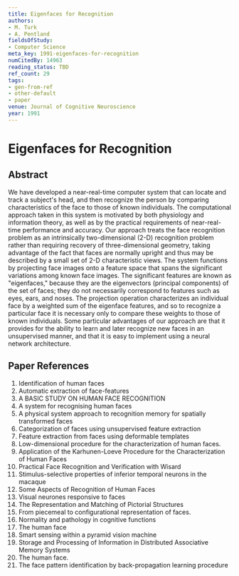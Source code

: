 ```yaml
---
title: Eigenfaces for Recognition
authors:
- M. Turk
- A. Pentland
fieldsOfStudy:
- Computer Science
meta_key: 1991-eigenfaces-for-recognition
numCitedBy: 14963
reading_status: TBD
ref_count: 29
tags:
- gen-from-ref
- other-default
- paper
venue: Journal of Cognitive Neuroscience
year: 1991
---
```


# Eigenfaces for Recognition

## Abstract

We have developed a near-real-time computer system that can locate and track a subject's head, and then recognize the person by comparing characteristics of the face to those of known individuals. The computational approach taken in this system is motivated by both physiology and information theory, as well as by the practical requirements of near-real-time performance and accuracy. Our approach treats the face recognition problem as an intrinsically two-dimensional (2-D) recognition problem rather than requiring recovery of three-dimensional geometry, taking advantage of the fact that faces are normally upright and thus may be described by a small set of 2-D characteristic views. The system functions by projecting face images onto a feature space that spans the significant variations among known face images. The significant features are known as "eigenfaces," because they are the eigenvectors (principal components) of the set of faces; they do not necessarily correspond to features such as eyes, ears, and noses. The projection operation characterizes an individual face by a weighted sum of the eigenface features, and so to recognize a particular face it is necessary only to compare these weights to those of known individuals. Some particular advantages of our approach are that it provides for the ability to learn and later recognize new faces in an unsupervised manner, and that it is easy to implement using a neural network architecture.

## Paper References

1. Identification of human faces
2. Automatic extraction of face-features
3. A BASIC STUDY ON HUMAN FACE RECOGNITION
4. A system for recognising human faces
5. A physical system approach to recognition memory for spatially transformed faces
6. Categorization of faces using unsupervised feature extraction
7. Feature extraction from faces using deformable templates
8. Low-dimensional procedure for the characterization of human faces.
9. Application of the Karhunen-Loeve Procedure for the Characterization of Human Faces
10. Practical Face Recognition and Verification with Wisard
11. Stimulus-selective properties of inferior temporal neurons in the macaque
12. Some Aspects of Recognition of Human Faces
13. Visual neurones responsive to faces
14. The Representation and Matching of Pictorial Structures
15. From piecemeal to configurational representation of faces.
16. Normality and pathology in cognitive functions
17. The human face
18. Smart sensing within a pyramid vision machine
19. Storage and Processing of Information in Distributed Associative Memory Systems
20. The human face.
21. The face pattern identification by back-propagation learning procedure
